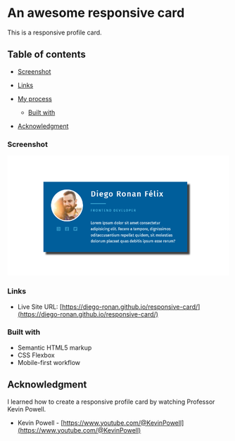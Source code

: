 # An awesome responsive card

This is a responsive profile card.

## Table of contents

- [Screenshot](#screenshot)
- [Links](#links)

- [My process](#my-process)
  - [Built with](#built-with)
- [Acknowledgment](#acknowledgment)

### Screenshot

![](./images/screenshot.png)

### Links

- Live Site URL: [https://diego-ronan.github.io/responsive-card/](https://diego-ronan.github.io/responsive-card/)

### Built with

- Semantic HTML5 markup
- CSS Flexbox
- Mobile-first workflow

## Acknowledgment

I learned how to create a responsive profile card by watching Professor Kevin Powell.

- Kevin Powell - [https://www.youtube.com/@KevinPowell](https://www.youtube.com/@KevinPowell)

